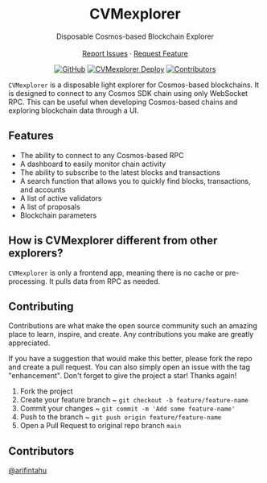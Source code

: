 <div align="center">
  <h1 align="center">CVMexplorer</h1>

  <p align="center">
    Disposable Cosmos-based Blockchain Explorer
    <br />
    <br />
    <a href="https://github.com/arifintahu/CVMexplorer/issues">Report Issues</a>
    ·
    <a href="https://github.com/arifintahu/CVMexplorer/issues">Request Feature</a>
  </p>

[![GitHub](https://img.shields.io/github/license/arifintahu/CVMexplorer.svg)](https://github.com/arifintahu/CVMexplorer/blob/main/LICENSE)
[![CVMexplorer Deploy](https://vercelbadge.vercel.app/api/arifintahu/CVMexplorer)](https://github.com/arifintahu/CVMexplorer/deployments/activity_log)
[![Contributors](https://img.shields.io/github/contributors/arifintahu/CVMexplorer)](https://github.com/arifintahu/CVMexplorer/graphs/contributors)

</div>

`CVMexplorer` is a disposable light explorer for Cosmos-based blockchains. It is designed to connect to any Cosmos SDK chain using only WebSocket RPC. This can be useful when developing Cosmos-based chains and exploring blockchain data through a UI.

## Features

- The ability to connect to any Cosmos-based RPC
- A dashboard to easily monitor chain activity
- The ability to subscribe to the latest blocks and transactions
- A search function that allows you to quickly find blocks, transactions, and accounts
- A list of active validators
- A list of proposals
- Blockchain parameters

## How is CVMexplorer different from other explorers?

`CVMexplorer` is only a frontend app, meaning there is no cache or pre-processing. It pulls data from RPC as needed.

## Contributing

Contributions are what make the open source community such an amazing place to learn, inspire, and create. Any contributions you make are greatly appreciated.

If you have a suggestion that would make this better, please fork the repo and create a pull request. You can also simply open an issue with the tag "enhancement". Don't forget to give the project a star! Thanks again!

1. Fork the project
2. Create your feature branch ~ `git checkout -b feature/feature-name`
3. Commit your changes ~ `git commit -m 'Add some feature-name'`
4. Push to the branch ~ `git push origin feature/feature-name`
5. Open a Pull Request to original repo branch `main`

## Contributors

[@arifintahu](https://github.com/arifintahu)

